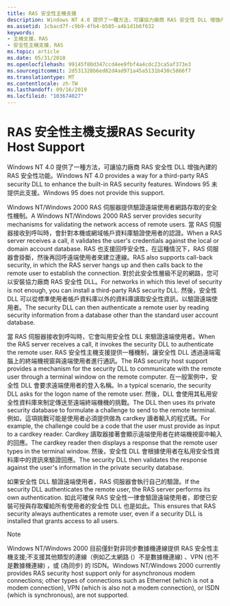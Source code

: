 ```yaml
---
title: RAS 安全性主機支援
description: Windows NT 4.0 提供了一種方法，可讓協力廠商 RAS 安全性 DLL 增強內建的 RAS 安全性功能。 Windows 95 未提供此支援。
ms.assetid: 1cbacd7f-c9b9-4fb4-b505-a4b1d1b6f632
keywords:
- 主機支援，RAS
- 安全性主機支援，RAS
ms.topic: article
ms.date: 05/31/2018
ms.openlocfilehash: 99145f80d347ccd4ee9fbf4a4cdc23ca5af373e3
ms.sourcegitcommit: 2d531328b6ed82d4ad971a45a5131b430c5866f7
ms.translationtype: MT
ms.contentlocale: zh-TW
ms.lasthandoff: 09/16/2019
ms.locfileid: "103674027"
---
```

# <a name="ras-security-host-support"></a><span data-ttu-id="10869-106">RAS 安全性主機支援</span><span class="sxs-lookup"><span data-stu-id="10869-106">RAS Security Host Support</span></span>

<span data-ttu-id="10869-107">Windows NT 4.0 提供了一種方法，可讓協力廠商 RAS 安全性 DLL 增強內建的 RAS 安全性功能。</span><span class="sxs-lookup"><span data-stu-id="10869-107">Windows NT 4.0 provides a way for a third-party RAS security DLL to enhance the built-in RAS security features.</span></span> <span data-ttu-id="10869-108">Windows 95 未提供此支援。</span><span class="sxs-lookup"><span data-stu-id="10869-108">Windows 95 does not provide this support.</span></span>

<span data-ttu-id="10869-109">Windows NT/Windows 2000 RAS 伺服器提供驗證遠端使用者網路存取的安全性機制。</span><span class="sxs-lookup"><span data-stu-id="10869-109">A Windows NT/Windows 2000 RAS server provides security mechanisms for validating the network access of remote users.</span></span> <span data-ttu-id="10869-110">當 RAS 伺服器接收到呼叫時，會針對本機或網域帳戶資料庫驗證使用者的認證。</span><span class="sxs-lookup"><span data-stu-id="10869-110">When a RAS server receives a call, it validates the user's credentials against the local or domain account database.</span></span> <span data-ttu-id="10869-111">RAS 也支援回呼安全性，在這種情況下，RAS 伺服器會掛斷，然後再回呼遠端使用者來建立連線。</span><span class="sxs-lookup"><span data-stu-id="10869-111">RAS also supports call-back security, in which the RAS server hangs up and then calls back to the remote user to establish the connection.</span></span> <span data-ttu-id="10869-112">對於此安全性層級不足的網路，您可以安裝協力廠商 RAS 安全性 DLL。</span><span class="sxs-lookup"><span data-stu-id="10869-112">For networks in which this level of security is not enough, you can install a third-party RAS security DLL.</span></span> <span data-ttu-id="10869-113">然後，安全性 DLL 可以從標準使用者帳戶資料庫以外的資料庫讀取安全性資訊，以驗證遠端使用者。</span><span class="sxs-lookup"><span data-stu-id="10869-113">The security DLL can then authenticate a remote user by reading security information from a database other than the standard user account database.</span></span>

<span data-ttu-id="10869-114">當 RAS 伺服器接收到呼叫時，它會叫用安全性 DLL 來驗證遠端使用者。</span><span class="sxs-lookup"><span data-stu-id="10869-114">When the RAS server receives a call, it invokes the security DLL to authenticate the remote user.</span></span> <span data-ttu-id="10869-115">RAS 安全性主機支援提供一種機制，讓安全性 DLL 透過遠端電腦上的終端機視窗與遠端使用者進行通訊。</span><span class="sxs-lookup"><span data-stu-id="10869-115">The RAS security host support provides a mechanism for the security DLL to communicate with the remote user through a terminal window on the remote computer.</span></span> <span data-ttu-id="10869-116">在一般案例中，安全性 DLL 會要求遠端使用者的登入名稱。</span><span class="sxs-lookup"><span data-stu-id="10869-116">In a typical scenario, the security DLL asks for the logon name of the remote user.</span></span> <span data-ttu-id="10869-117">然後，DLL 會使用其私用安全性資料庫來制定傳送至遠端終端機機的挑戰。</span><span class="sxs-lookup"><span data-stu-id="10869-117">The DLL then uses its private security database to formulate a challenge to send to the remote terminal.</span></span> <span data-ttu-id="10869-118">例如，這項挑戰可能是使用者必須提供做為 cardkey 讀者輸入的程式碼。</span><span class="sxs-lookup"><span data-stu-id="10869-118">For example, the challenge could be a code that the user must provide as input to a cardkey reader.</span></span> <span data-ttu-id="10869-119">Cardkey 讀取器接著會顯示遠端使用者在終端機視窗中輸入的回應。</span><span class="sxs-lookup"><span data-stu-id="10869-119">The cardkey reader then displays a response that the remote user types in the terminal window.</span></span> <span data-ttu-id="10869-120">然後，安全性 DLL 會根據使用者在私用安全性資料庫中的資訊來驗證回應。</span><span class="sxs-lookup"><span data-stu-id="10869-120">The security DLL then validates the response against the user's information in the private security database.</span></span>

<span data-ttu-id="10869-121">如果安全性 DLL 驗證遠端使用者，RAS 伺服器會執行自己的驗證。</span><span class="sxs-lookup"><span data-stu-id="10869-121">If the security DLL authenticates the remote user, the RAS server performs its own authentication.</span></span> <span data-ttu-id="10869-122">如此可確保 RAS 安全性一律會驗證遠端使用者，即使已安裝可授與存取權給所有使用者的安全性 DLL 也是如此。</span><span class="sxs-lookup"><span data-stu-id="10869-122">This ensures that RAS security always authenticates a remote user, even if a security DLL is installed that grants access to all users.</span></span>

> [!Note]  
> <span data-ttu-id="10869-123">Windows NT/Windows 2000 目前僅針對非同步數據機連線提供 RAS 安全性主機支援;不支援其他類型的連線（例如乙太網路 (）不是數據機連線) 、VPN (也不是數據機連線) ，或 (為同步) 的 ISDN。</span><span class="sxs-lookup"><span data-stu-id="10869-123">Windows NT/Windows 2000 currently provides RAS security host support only for asynchronous modem connections; other types of connections such as Ethernet (which is not a modem connection), VPN (which is also not a modem connection), or ISDN (which is synchronous), are not supported.</span></span>

 

 

 




